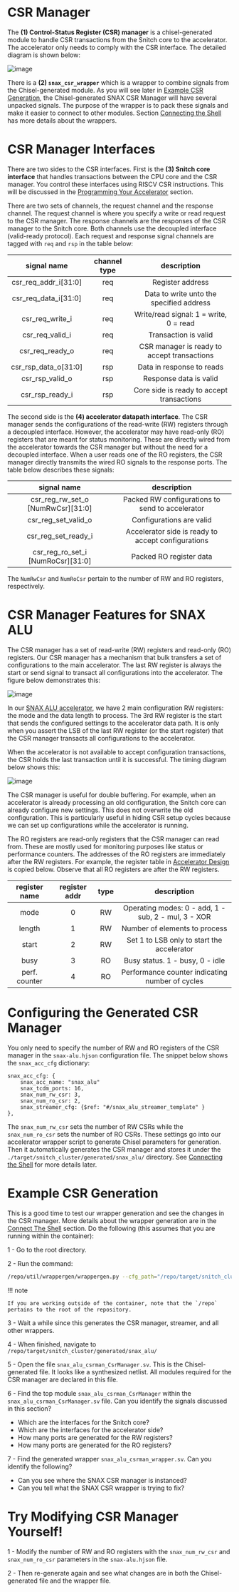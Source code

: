 # CSR Manager

The **(1) Control-Status Register (CSR) manager** is a chisel-generated module to handle CSR transactions from the Snitch core to the accelerator. The accelerator only needs to comply with the CSR interface. The detailed diagram is shown below:

![image](https://github.com/KULeuven-MICAS/snitch_cluster/assets/26665295/97af01e6-fcb0-48f7-880c-8bfdb1166308)

There is a **(2) `snax_csr_wrapper`** which is a wrapper to combine signals from the Chisel-generated module. As you will see later in [Example CSR Generation](#example-csr-generation), the Chisel-generated SNAX CSR Manager will have several unpacked signals. The purpose of the wrapper is to pack these signals and make it easier to connect to other modules. Section [Connecting the Shell](./connect_shell.md) has more details about the wrappers.

# CSR Manager Interfaces

There are two sides to the CSR interfaces. First is the **(3) Snitch core interface** that handles transactions between the CPU core and the CSR manager. You control these interfaces using RISCV CSR instructions. This will be discussed in the [Programming Your Accelerator](./programming.md) section.

There are two sets of channels, the request channel and the response channel. The request channel is where you specify a write or read request to the CSR manager. The response channels are the responses of the CSR manager to the Snitch core. Both channels use the decoupled interface (valid-ready protocol). Each request and response signal channels are tagged with `req` and `rsp` in the table below:

|  signal name         |  channel type  | description                                  |
| :------------------: | :------------: | :------------------------------------------: |
| csr_req_addr_i[31:0] | req            |  Register address                            |
| csr_req_data_i[31:0] | req            |  Data to write unto the specified address    |
| csr_req_write_i      | req            |  Write/read signal: 1 = write, 0 = read      |
| csr_req_valid_i      | req            |  Transaction is valid                        |
| csr_req_ready_o      | req            |  CSR manager is ready to accept transactions |
| csr_rsp_data_o[31:0] | rsp            |  Data in response to reads                   |
| csr_rsp_valid_o      | rsp            |  Response data is valid                      |
| csr_rsp_ready_i      | rsp            |  Core side is ready to accept transactions   |


The second side is the **(4) accelerator datapath interface**. The CSR manager sends the configurations of the read-write (RW) registers through a decoupled interface. However, the accelerator may have read-only (RO) registers that are meant for status monitoring. These are directly wired from the accelerator towards the CSR manager but without the need for a decoupled interface. When a user reads one of the RO registers, the CSR manager directly transmits the wired RO signals to the response ports. The table below describes these signals:

|  signal name                      | description                                         |
| :-------------------------------: | :-------------------------------------------------: |
| csr_reg_rw_set_o [NumRwCsr][31:0] |  Packed RW configurations to send to accelerator    |
| csr_reg_set_valid_o               |  Configurations are valid                           |
| csr_reg_set_ready_i               |  Accelerator side is ready to accept configurations |
| csr_reg_ro_set_i [NumRoCsr][31:0] |  Packed RO register data                            |

The `NumRwCsr` and `NumRoCsr` pertain to the number of RW and RO registers, respectively.

# CSR Manager Features for SNAX ALU

The CSR manager has a set of read-write (RW) registers and read-only (RO) registers. Our CSR manager has a mechanism that bulk transfers a set of configurations to the main accelerator. The last RW register is always the start or send signal to transact all configurations into the accelerator. The figure below demonstrates this:

![image](https://github.com/KULeuven-MICAS/snitch_cluster/assets/26665295/b9c4758a-ad20-4e3b-86f8-5dc7b649df09)

In our [SNAX ALU accelerator](./accelerator_design.md), we have 2 main configuration RW registers: the mode and the data length to process. The 3rd RW register is the start that sends the configured settings to the accelerator data path. It is only when you assert the LSB of the last RW register (or the start register) that the CSR manager transacts all configurations to the accelerator.

When the accelerator is not available to accept configuration transactions, the CSR holds the last transaction until it is successful. The timing diagram below shows this:

![image](https://github.com/KULeuven-MICAS/snitch_cluster/assets/26665295/bb31e9e5-4f80-4acc-b9ee-72f6866bec13)

The CSR manager is useful for double buffering. For example, when an accelerator is already processing an old configuration, the Snitch core can already configure new settings. This does not overwrite the old configuration. This is particularly useful in hiding CSR setup cycles because we can set up configurations while the accelerator is running.

The RO registers are read-only registers that the CSR manager can read from. These are mostly used for monitoring purposes like status or performance counters. The addresses of the RO registers are immediately after the RW registers. For example, the register table in [Accelerator Design](./accelerator_design.md) is copied below. Observe that all RO registers are after the RW registers.


|  register name  |  register addr  |   type  |                   description                       |
| :-------------: | :-------------: | :-----: |:--------------------------------------------------: |
|    mode         |       0         |   RW    | Operating modes: 0 - add, 1 - sub, 2 - mul, 3 - XOR |
|    length       |       1         |   RW    | Number of elements to process                       |
|    start        |       2         |   RW    | Set 1 to LSB only to start the accelerator          |
|    busy         |       3         |   RO    | Busy status. 1 - busy, 0 - idle                     |
|  perf. counter  |       4         |   RO    | Performance counter indicating number of cycles     |



# Configuring the Generated CSR Manager

You only need to specify the number of RW and RO registers of the CSR manager in the `snax-alu.hjson` configuration file. The snippet below shows the `snax_acc_cfg` dictionary:

```hjson
snax_acc_cfg: {
    snax_acc_name: "snax_alu"
    snax_tcdm_ports: 16,
    snax_num_rw_csr: 3,
    snax_num_ro_csr: 2,
    snax_streamer_cfg: {$ref: "#/snax_alu_streamer_template" }
},
```

The `snax_num_rw_csr` sets the number of RW CSRs while the `snax_num_ro_csr` sets the number of RO CSRs. These settings go into our accelerator wrapper script to generate Chisel parameters for generation. Then it automatically generates the CSR manager and stores it under the `./target/snitch_cluster/generated/snax_alu/` directory. See [Connecting the Shell](./connect_shell.md) for more details later.

# Example CSR Generation

This is a good time to test our wrapper generation and see the changes in the CSR manager. More details about the wrapper generation are in the [Connect The Shell](./connect_shell.md) section. Do the following (this assumes that you are running within the container):

1 - Go to the root directory.

2 - Run the command:

```bash
/repo/util/wrappergen/wrappergen.py --cfg_path="/repo/target/snitch_cluster/cfg/snax-alu.hjson" --tpl_path="/repo/hw/templates/" --chisel_path="/repo/hw/chisel/" --gen_path="/repo/target/snitch_cluster/generated/"
```

!!! note

    If you are working outside of the container, note that the `/repo` pertains to the root of the repository.

3 - Wait a while since this generates the CSR manager, streamer, and all other wrappers.

4 - When finished, navigate to `/repo/target/snitch_cluster/generated/snax_alu/`

5 - Open the file `snax_alu_csrman_CsrManager.sv`. This is the Chisel-generated file. It looks like a synthesized netlist. All modules required for the CSR manager are declared in this file. 

6 - Find the top module `snax_alu_csrman_CsrManager` within the `snax_alu_csrman_CsrManager.sv` file. Can you identify the signals discussed in this section?

- Which are the interfaces for the Snitch core?
- Which are the interfaces for the accelerator side?
- How many ports are generated for the RW registers?
- How many ports are generated for the RO registers?

7 - Find the generated wrapper `snax_alu_csrman_wrapper.sv`. Can you identify the following?

 - Can you see where the SNAX CSR manager is instanced?
 - Can you tell what the SNAX CSR wrapper is trying to fix?

# Try Modifying CSR Manager Yourself!

1 - Modify the number of RW and RO registers with the `snax_num_rw_csr` and `snax_num_ro_csr` parameters in the `snax-alu.hjson` file.

2 - Then re-generate again and see what changes are in both the Chisel-generated file and the wrapper file.
